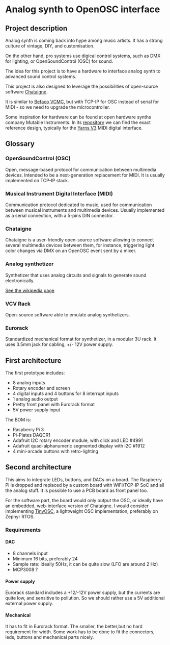 # Analog synth to OpenOSC interface

## Project description

Analog synth is coming back into hype among music artists. It has a strong culture of vintage, DIY, and customisation.

On the other hand, pro systems use digical control systems, such as DMX for lighting, or OpenSoundControl (OSC) for sound.

The idea for this project is to have a hardware to interface analog synth to advanced sound control systems.

This project is also designed to leverage the possibilities of open-source software [Chataigne](https://benjamin.kuperberg.fr/chataigne/).

It is similar to [Befaco VCMC](https://www.befaco.org/vcmc-2/), but with TCP-IP for OSC instead of serial for MIDI - so we need to upgrade the microcontroller.

Some inspiration for hardware can be found at open hardware synths company Mutable Instruments. In its [repository](https://github.com/pichenettes/eurorack) we can find the exact reference design, typically for the [Yarns V3](https://pichenettes.github.io/mutable-instruments-documentation/modules/yarns/) MIDI digital interface.

## Glossary

### OpenSoundControl (OSC)
Open, message-based protocol for communication between multimedia devices. Intended to be a next-generation replacement for MIDI. It is usually implemented on TCP-IP stack.

### Musical Instrument Digital Interface (MIDI)
Communication protocol dedicated to music, used for communication between musical instruments and multimedia devices. Usually implemented as a serial connection, with a 5-pins DIN connector.

### Chataigne
Chataigne is a user-friendly open-source software allowing to connect several multimedia devices between them, for instance, triggering light color changes via DMX on an OpenOSC event sent by a mixer.

### Analog synthetizer
Synthetizer that uses analog circuits and signals to generate sound electronically.

[See the wikipedia page](https://en.wikipedia.org/wiki/Analog_synthesizer)

### VCV Rack
Open-source software able to emulate analog synthetizers.

### Eurorack
Standardized mechanical format for synthetizer, in a modular 3U rack.
It uses 3.5mm jack for cabling, +/- 12V power supply.

## First architecture
The first prototype includes:
* 8 analog inputs
* Rotary encoder and screen
* 4 digital inputs and 4 buttons for 8 interrupt inputs
* 1 analog audio output
* Pretty front panel with Eurorack format
* 5V power supply input

The BOM is:
* Raspberry Pi 3
* Pi-Plates DAQCR1
* Adafruit I2C rotary encoder module, with click and LED #4991
* Adafruit quad-alphanumeric segmented display with I2C #1912
* 4 mini-arcade buttons with retro-lighting

## Second architecture
This aims to integrate LEDs, buttons, and DACs on a board.
The Raspberry Pi is dropped and replaced by a custom board with WiFi/TCP-IP SoC and all the analog stuff.
It is possible to use a PCB board as front panel too.

For the software part, the board would only output the OSC, or ideally have an embedded, web-interface version of Chataigne.
I would consider implementing [TinyOSC](https://github.com/mhroth/tinyosc), a lightweight OSC implementation, preferably on Zephyr RTOS.

### Requirements
#### DAC
* 8 channels input
* Minimum 16 bits, preferably 24
* Sample rate: ideally 50Hz, it can be quite slow (LFO are around 2 Hz)
* MCP3008 ?

#### Power supply
Eurorack standard includes a +12/-12V power supply, but the currents are quite low, and sensitive to pollution. So we should rather use a 5V additional external power supply.

#### Mechanical
It has to fit in Eurorack format. The smaller, the better,but no hard requirement for width.
Some work has to be done to fit the connectors, leds, buttons and mechanical parts nicely.

